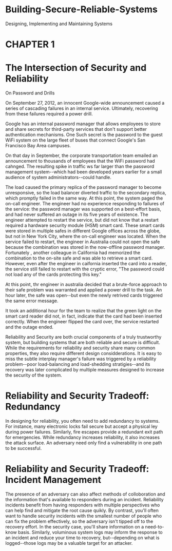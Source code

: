 # Building-Secure-Reliable-Systems
Designing, Implementing  and Maintaining Systems

# CHAPTER 1

# The Intersection of Security and Reliability

On Password and Drills

On September 27, 2012, an innocent Google-wide announcement caused a series of cascading failures in an internal service. Ultimately, recovering from these failures required a power drill.

Google has an internal password manager that allows employees to store and share secrets for third-party services that don't support better authentication mechanisms. One Such secret is the password to the guest WiFi system on the large fleet of buses that connect Google's San Francisco Bay Area campuses.

On that day in September, the corporate transportation team emailed an announcement to thousands of employees that the WiFi password had cahnged. The resulting spike in traffic ws far larger than the password management system--which had been developed years earlier for a small audience of system administrators--could handle.

The load caused the primary replica of the password manager to become unresponsive, so the load balancer diverted traffic to the secondary replica, which promptly failed in the same way. At this point, the system paged the on-call engineer. The engineer had no experience responding to failures of the service: the password manager was supported on a best-effort basis, and had never suffered an outage in its five years of existence. The engineer attempted to restart the service, but did not know that a restart required a hardware security module (HSM) smart card.
These smart cards were stored in multiple safes in different Google offices across the globe, but not in New York City, where the on-call engineer was located. When the service failed to restart,
the engineer in Australia could not open the safe because the combination was stored in the now-offline password manager. Fortunately , another colleague in  California had memorized the 
combination to the on-site safe and was able to retrieve a smart card. However, even after the engineer in caifornia inserted the card into a reader, the service still failed to restart
with the cryptic error, "The password could not load any of the cards protecting this key."

At this point, thr engineer in australia decided that a brute-force approach to their safe problem was warranted and applied a power drill to the task. An hour later, the safe was open--but
even the newly retrived cards triggered the same error message.

It took an additional hour for the team to realize that the green light on the smart card reader did not, in fact, indicate that the card had been inserted correctly. When the engineer 
flipped the card over, the service restarted and the outage ended.

Reliability and Security are both crucial components of a truly trustworthy system, but building systems that  are both reliable and secure is difficult. While the requirements for reliability
and security share many common properties, they also require different design considderations. It is easy to miss the subtle interplay manager's failure was triggered by a reliability problem--poor
load-balancing and load-shedding stratigies--and its recovery was later complicated by multiple measures designed to increase the security of the system.


# Reliability and Security Tradeoff: Redundancy
In designing for reliability, you often need to add redundancy to systems. For instance, many electronic locks fail secure but accept  a physical ley during power failures. Similarly, fire escapes provide a redundant exit path for emergencies. While redundancy increases reliability, it also increases the attack surface. An adversary need only find a vulnerability in one path to be successful.

# Reliability and Security Tradeoff: Incident Management
The presence of an adversary can also affect methods of colloboration and the information that's available to responders during an incident. Reliability incidents benefit from having responders with multiple perspectives who can help find and mitigate the root cause quikly. By contrast, you'll often want to handle security incidents with the smallest number of people who can fix the problem effectively, so the adversary isn't tipped off to the recovery effort. In the security case, you'll share information on a need-to-know basis. Similarly, voluminous system logs may inform the response to an incident and reduce your time to recovery, but--depending on what is logged--those logs may be a valuable target for an attacker.

